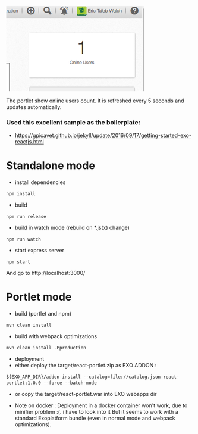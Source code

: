 
![Users Count Portlet](https://github.com/teknologist/exo-users-count-portlet/blob/master/usersCount.png "Users Count Portlet")

The portlet show online users count. It is refreshed every 5 seconds and updates automatically.

### Used this excellent sample as the boilerplate:
* https://gpicavet.github.io/jekyll/update/2016/09/17/getting-started-exo-reactjs.html

# Standalone mode
* install dependencies
```
npm install
```
* build
```
npm run release
```
* build in watch mode (rebuild on *.js(x) change)
```
npm run watch
```
* start express server
```
npm start
```

And go to http://localhost:3000/


# Portlet mode
* build (portlet and npm)
```
mvn clean install
```
* build with webpack optimizations
```
mvn clean install -Pproduction
```
* deployment
 * either deploy the target/react-portlet.zip as EXO ADDON :
```
${EXO_APP_DIR}/addon install --catalog=file://catalog.json react-portlet:1.0.0 --force --batch-mode
```

 * or copy the target/react-portlet.war into EXO webapps dir

 * Note on docker :
Deployment in a docker container won't work, due to minifier problem :(. i have to look into it
But it seems to work with a standard Exoplatform bundle (even in normal mode and webpack optimizations).
